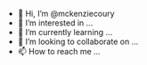 - 👋 Hi, I’m @mckenziecoury
- 👀 I’m interested in ...
- 🌱 I’m currently learning ...
- 💞️ I’m looking to collaborate on ...
- 📫 How to reach me ...

<!---
mckenziecoury/mckenziecoury is a ✨ special ✨ repository because its `README.md` (this file) appears on your GitHub profile.
You can click the Preview link to take a look at your changes.
--->
